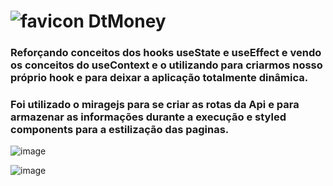 ﻿# ![favicon](https://user-images.githubusercontent.com/77466610/187821160-99c88dda-b2ea-4285-b4b3-c13d7d85bc15.png) DtMoney  
 
 ### Reforçando conceitos dos hooks useState e useEffect e vendo os conceitos do useContext e o utilizando para criarmos nosso próprio hook e para deixar a aplicação totalmente dinâmica.
 
 ### Foi utilizado o miragejs para se criar as rotas da Api e para armazenar as informações durante a execução e styled components para a estilização das paginas.

![image](https://user-images.githubusercontent.com/77466610/187085703-a09aec31-58a8-4e53-8173-a88a6e7a42e6.png)

![image](https://user-images.githubusercontent.com/77466610/187085843-ad6ad422-0d4c-4cea-a88c-7af51c2a9a9f.png)


